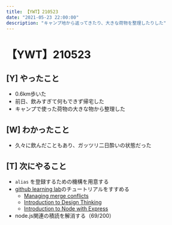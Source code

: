 ```yaml
---
title: 【YWT】210523
date: "2021-05-23 22:00:00"
description: "キャンプ地から返ってきたり、大きな荷物を整理したりした"
---
```


# 【YWT】210523

## [Y] やったこと

- 0.6km歩いた
- 前日、飲みすぎて何もできず帰宅した
- キャンプで使った荷物の大きな物から整理した

## [W] わかったこと

- 久々に飲んだこともあり、ガッツリ二日酔いの状態だった

## [T] 次にやること

- `alias` を登録するための機構を用意する
- [github learning lab](https://lab.github.com/githubtraining)のチュートリアルをすすめる
  - [Managing merge conflicts](https://lab.github.com/githubtraining/managing-merge-conflicts)
  - [Introduction to Design Thinking](https://lab.github.com/githubtraining/introduction-to-design-thinking)
  - [Introduction to Node with Express](https://lab.github.com/everydeveloper/introduction-to-node-with-express)
- node.js関連の積読を解消する（69/200）
